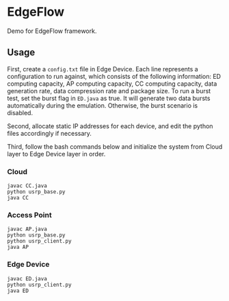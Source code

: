 # EdgeFlow

Demo for EdgeFlow framework.

## Usage

First, create a `config.txt` file in Edge Device. Each line represents a configuration to run against, which consists of the following information: ED computing capacity, AP computing capacity, CC computing capacity, data generation rate, data compression rate and package size. To run a burst test, set the burst flag in `ED.java` as true. It will generate two data bursts automatically during the emulation. Otherwise, the burst scenario is disabled.

Second, allocate static IP addresses for each device, and edit the python files accordingly if necessary.

Third, follow the bash commands below and initialize the system from Cloud layer to Edge Device layer in order.

### Cloud

```
javac CC.java
python usrp_base.py
java CC
```

### Access Point

```
javac AP.java
python usrp_base.py
python usrp_client.py
java AP
```

### Edge Device

```
javac ED.java
python usrp_client.py
java ED
```
